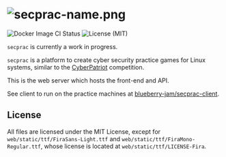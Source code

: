 # ![secprac-name.png](https://directory.theohenson.com/file/img/secprac-name.png)
![Docker Image CI Status](https://github.com/blueberry-jam/secprac-web/workflows/Docker%20Image%20CI/badge.svg) ![License (MIT)](https://img.shields.io/github/license/blueberry-jam/secprac-web)
 
`secprac` is currently a work in progress.

`secprac` is a platform to create cyber security practice games for Linux systems, similar to the [CyberPatriot](https://www.uscyberpatriot.org/) competition.

This is the web server which hosts the front-end and API.

See client to run on the practice machines at [blueberry-jam/secprac-client](https://github.com/blueberry-jam/secprac-client).

## License

All files are licensed under the MIT License, except for `web/static/ttf/FiraSans-Light.ttf` and `web/static/ttf/FiraMono-Regular.ttf`, whose license is located at `web/static/ttf/LICENSE-Fira`.
